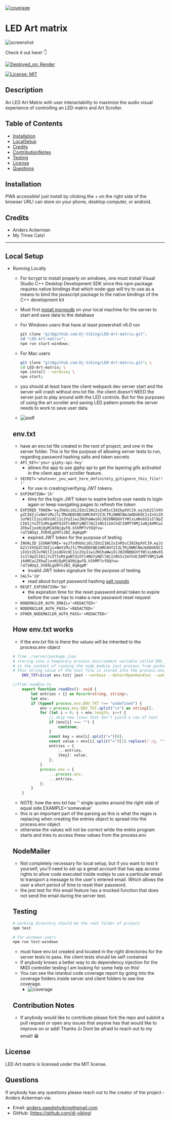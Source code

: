 [![coverage](https://codecov.io/gh/Dj-Viking/LED-Art-matrix/branch/main/graph/badge.svg?token=6KIXEPI5DA)](https://codecov.io/gh/Dj-Viking/LED-Art-matrix)

# LED Art matrix

![screenshot](./docs/led-matrix-gif.gif)

Check it out here! 👇

[![Deployed_on: Render](https://img.shields.io/badge/Deployed_on-Render-480087.svg)](https://led-matrices.onrender.com/)


[![License: MIT](https://img.shields.io/badge/License-MIT-blue.svg)](https://opensource.org/licenses/MIT) 

## Description 

An LED Art Matrix with user interactability to maximize the audio visual experience of controlling an LED matrix and Art Scroller.

## Table of Contents
* [Installation](#installation)
* [LocalSetup](#local-setup)
* [Credits](#credits)
* [ContributionNotes](#contribution-notes)
* [Testing](#testing)
* [License](#license)
* [Questions](#questions)

## Installation

PWA accessible! just install by clicking the + on the right side of the browser URL! can store on your phone, desktop computer, or android. 


## Credits

* Anders Ackerman
* My Three Cats!

---
## Local Setup

* Running Locally
    - For bcrypt to install properly on windows, one must install Visual Studio C++ Desktop Development SDK
    since this npm package requires native bindings that which node-gyp will try to use as a means to bind 
    the javascript package to the native bindings of the C++ development kit 
    - Must first <a href="https://www.mongodb.com/docs/manual/administration/install-community/" rel="noopener noreferrer" target="_blank">install mongodb</a> on your local machine for the server to start and save data to the database
    - For Windows users that have at least powershell v6.0 run
        ```powershell
        git clone "git@github.com:Dj-Viking/LED-Art-matrix.git";
        cd "LED-Art-matrix";
        npm run start-windows; 
        ```
    - For Mac users 
    
        ```sh
        git clone "git@github.com:Dj-Viking/LED-Art-matrix.git"; \
        cd LED-Art-matrix; \
        npm install --verbose; \
        npm start;
        ```
    - you should at least have the client webpack dev server start and the server will crash without env.txt file. the client doesn't NEED the server just to play around with the LED controls. But for the purposes of using the art scroller and saving LED pattern presets the server needs to work to save user data.
    - ![asdf](./docs/images/start-after-clone.png)
    ## env.txt 
    - have an env.txt file created in the root of project, and one in the server folder. This is for the purpose of allowing server tests to run, regarding password hashing salts and token secrets
    - ```API_KEY='your-giphy-api-key'```
        * allows the app to use giphy api to get the layering gifs activated in the client app art scroller feature.
    - ```SECRET='whatever_you_want_here_definitely_gitignore_this_file!!!'```
        * for use in creating/verifying JWT tokens. 
    - ```EXPIRATION='1h'```
        * time for the login JWT token to expire before user needs to login again or keep navigating pages to refresh the token
    - ```EXPIRED_TOKEN='eyJhbGciOiJIUzI1NiIsInR5cCI6IkpXVCJ9.eyJzb21lVXVpZCI6IjcxNmYzMzJlLTMxODQtNDJmMC04Y2I3LTRjOWNlNmJmODdkOCIsInVzZXJuYW1lIjoidGVzdC11c2VyIiwiZW1haWwiOiJ0ZXN0QGVtYWlsLmNvbSIsIl9pZCI6IjYxZTIxMzgwNTdjOTc4NGYyNDllNjIzNSIsImlhdCI6MTY0MjIwNjA4MCwiZXhwIjoxNjQyMjA5NjgwfQ.kShMP7vYDqYvw-raT1WUq1_XVD4LgU9YsJBZ_8qAqpM'```
        * expired JWT token for the purpose of testing
    - ```INVALID_SIGNATURE='eyJfsdhbGciOiJIUzI1NiIsInR5cCI6IkpXVCJ9.eyJzb21lVXVpZCI6IjcxNmYzMzJlLTMxODQtNDJmMC04Y2I3LTRjOWNlNmJmODdkOCIsInVzZXJuYW1lIjoidGVzdC11c2VyIiwiZW1haWwiOiJ0ZXN0QGVtYWlsLmNvbSIsIl9pZCI6IjYxZTIxMzgwNTdjOTc4NGYyNDllNjIzNSIsImlhdCI6MTY0MjIwNjA4MCwiZXhwIjoxNjQyMjA5NjgwfQ.kShMP7vYDqYvw-raT1WUq1_XVD4LgU9YsJBZ_8qAqpM'```
        * invalid JWT token signature for the purpose of testing
    - ```SALT='10'```
        * read about bcrypt password hashing <a href="https://stackoverflow.com/questions/46693430/what-are-salt-rounds-and-how-are-salts-stored-in-bcrypt" target="_blank">salt rounds</a>
    - ```RESET_EXPIRATION='5m'```
        * the expiration time for the reset password email token to expire before the user has to make a new password reset request
    - ```NODEMAILER_AUTH_EMAIL='<REDACTED>'```
    - ```NODEMAILER_AUTH_PASS='<REDACTED>'```
    - ```OTHER_NODEMAILER_AUTH_PASS='<REDACTED>'```

    ## How env.txt works
    * if the env.txt file is there the values will be inherited to the process.env object

    ```sh
    # from ./server/package.json
    # storing into a temporary process environment variable called ENV_TXT with the value of the result of `cat env.txt` 
    # in the context of running the node_module jest process from package.json
    # this string value of the text file is stored into the process.env.ENV_TXT property to be parsed later by readEnv()
        ENV_TXT=$(cat env.txt) jest --verbose --detectOpenHandles --watchAll=false
    ```
    ```ts
    //from readEnv.ts
        export function readEnv(): void {
            let entries = {} as Record<string, string>;
            let env;
            if (typeof process.env.ENV_TXT !== "undefined") {
                env = process.env.ENV_TXT.split("\n") as string[];
                for (let i = 0; i < env.length; i++) {
                    // skip new lines that don't yield a row of text
                    if (env[i] === "") {
                        continue;
                    }
                    const key = env[i].split("=")[0];
                    const value = env[i].split("=")[1].replace(/'/g, "").replace(/\r/g, "");
                    entries = {
                        ...entries,
                        [key]: value,
                    };
                }
                process.env = {
                    ...process.env,
                    ...entries,
                };
            }
        }
    ```
    * NOTE: how the env.txt has '' single quotes around the right side of equal side EXAMPLE='somevalue'
    * this is an important part of the parsing as this is what the regex is replacing when creating the entries object to spread into the process.env object
    * otherwise the values will not be correct while the entire program starts and tries to access these values from the process.env


    ## NodeMailer
    - Not completely necessary for local setup, but if you want to test it yourself, you'll need to set up a gmail account that has app access rights to allow code executed inside nodejs to use a particular email to transport a message to the user's entered email. Which allows the user a short period of time to reset their password.
    - the jest test for this email feature has a mocked function that does not send the email during the server test. 

    ## Testing
    ```sh
    # working directory should be the root folder of project
    npm test
    ```
    ```powershell
    # for windows users
    npm run test-windows
    ```
    - must have env.txt created and located in the right directories for the server tests to pass. the client tests should be self contained
    - If anybody knows a better way to do dependency injection for the MIDI controller testing I am looking for some help on this!
    - You can see the istanbul code coverage report by going into the coverage folders inside server and client folders to see line coverage.
        * ![coverage](./docs/images/coverage.png)
    

    ## Contribution Notes
    - If anybody would like to contribute please fork the repo and submit a pull request or open any issues that anyone has that would like to improve on or add! Thanks 👍 Dont be afraid to reach out to my email! 😁


## License

LED Art matrix is licensed under the MIT license.

## Questions

If anybody has any questions please reach out to the creator of the project - Anders Ackerman via:
* Email: anders.swedishviking@gmail.com
* GitHub: (https://github.com/dj-viking)

